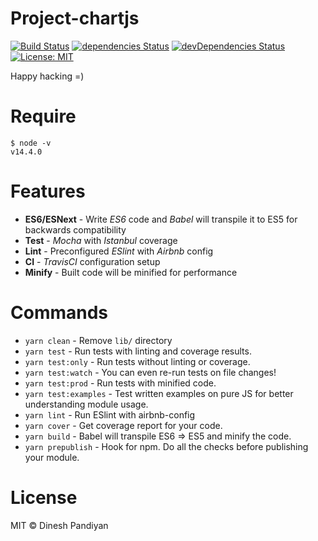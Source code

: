 # Project-chartjs

[![Build Status](https://travis-ci.com/tungnt92/project-chartjs.svg?branch=master)](https://travis-ci.com/tungnt92/project-chartjs) [![dependencies Status](https://david-dm.org/tungnt92/project-chartjs/status.svg)](https://david-dm.org/tungnt92/project-chartjs) [![devDependencies Status](https://david-dm.org/tungnt92/project-chartjs/dev-status.svg)](https://david-dm.org/tungnt92/project-chartjs?type=dev) [![License: MIT](https://img.shields.io/badge/License-MIT-blue.svg)](https://opensource.org/licenses/MIT)

Happy hacking =)

# Require
```
$ node -v
v14.4.0
```

# Features

* **ES6/ESNext** - Write _ES6_ code and _Babel_ will transpile it to ES5 for backwards compatibility
* **Test** - _Mocha_ with _Istanbul_ coverage
* **Lint** - Preconfigured _ESlint_ with _Airbnb_ config
* **CI** - _TravisCI_ configuration setup
* **Minify** - Built code will be minified for performance

# Commands
- `yarn clean` - Remove `lib/` directory
- `yarn test` - Run tests with linting and coverage results.
- `yarn test:only` - Run tests without linting or coverage.
- `yarn test:watch` - You can even re-run tests on file changes!
- `yarn test:prod` - Run tests with minified code.
- `yarn test:examples` - Test written examples on pure JS for better understanding module usage.
- `yarn lint` - Run ESlint with airbnb-config
- `yarn cover` - Get coverage report for your code.
- `yarn build` - Babel will transpile ES6 => ES5 and minify the code.
- `yarn prepublish` - Hook for npm. Do all the checks before publishing your module.

# License

MIT © Dinesh Pandiyan
